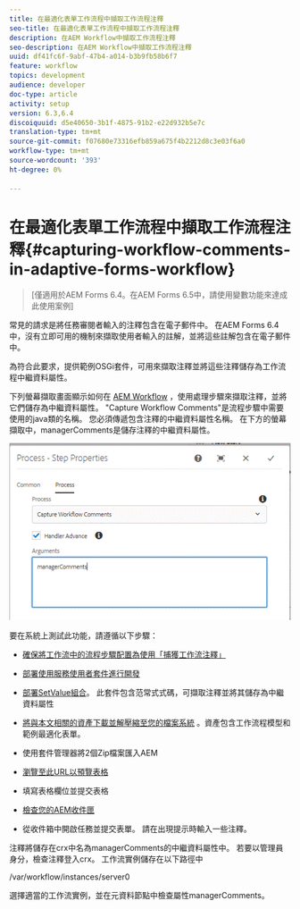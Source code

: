 ```yaml
---
title: 在最適化表單工作流程中擷取工作流程注釋
seo-title: 在最適化表單工作流程中擷取工作流程注釋
description: 在AEM Workflow中擷取工作流程注釋
seo-description: 在AEM Workflow中擷取工作流程注釋
uuid: df41fc6f-9abf-47b4-a014-b3b9fb58b6f7
feature: workflow
topics: development
audience: developer
doc-type: article
activity: setup
version: 6.3,6.4
discoiquuid: d5e40650-3b1f-4875-91b2-e22d932b5e7c
translation-type: tm+mt
source-git-commit: f07680e73316efb859a675f4b2212d8c3e03f6a0
workflow-type: tm+mt
source-wordcount: '393'
ht-degree: 0%

---
```



# 在最適化表單工作流程中擷取工作流程注釋{#capturing-workflow-comments-in-adaptive-forms-workflow}

>[僅適用於AEM Forms 6.4。在AEM Forms 6.5中，請使用變數功能來達成此使用案例]

常見的請求是將任務審閱者輸入的注釋包含在電子郵件中。 在AEM Forms 6.4中，沒有立即可用的機制來擷取使用者輸入的註解，並將這些註解包含在電子郵件中。

為符合此要求，提供範例OSGi套件，可用來擷取注釋並將這些注釋儲存為工作流程中繼資料屬性。

下列螢幕擷取畫面顯示如何在 [AEM Workflow](http://localhost:4502/editor.html/conf/global/settings/workflow/models/CaptureComments.html) ，使用處理步驟來擷取注釋，並將它們儲存為中繼資料屬性。 &quot;Capture Workflow Comments&quot;是流程步驟中需要使用的java類的名稱。 您必須傳遞包含注釋的中繼資料屬性名稱。 在下方的螢幕擷取中，managerComments是儲存注釋的中繼資料屬性。

![workflowcomments1](assets/workflowcomments1.gif)

要在系統上測試此功能，請遵循以下步驟：
* [確保將工作流中的流程步驟配置為使用「捕獲工作流注釋」](http://localhost:4502/editor.html/conf/global/settings/workflow/models/CaptureComments.html)

* [部署使用服務使用者套件進行開發](/help/forms/assets/common-osgi-bundles/DevelopingWithServiceUser.jar)

* [部署SetValue組合](/help/forms/assets/common-osgi-bundles/SetValueApp.core-1.0-SNAPSHOT.jar)。 此套件包含范常式式碼，可擷取注釋並將其儲存為中繼資料屬性

* [將與本文相關的資產下載並解壓縮至您的檔案系統](assets/capturecomments.zip) 。資產包含工作流程模型和範例最適化表單。

* 使用套件管理器將2個Zip檔案匯入AEM

* [瀏覽至此URL以預覽表格](http://localhost:4502/content/dam/formsanddocuments/capturecomments/jcr:content?wcmmode=disabled)

* 填寫表格欄位並提交表格

* [檢查您的AEM收件匣](http://localhost:4502/aem/inbox)

* 從收件箱中開啟任務並提交表單。 請在出現提示時輸入一些注釋。

注釋將儲存在crx中名為managerComments的中繼資料屬性中。 若要以管理員身分，檢查注釋登入crx。 工作流實例儲存在以下路徑中

/var/workflow/instances/server0

選擇適當的工作流實例，並在元資料節點中檢查屬性managerComments。

